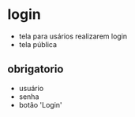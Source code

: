 # login
- tela para usários realizarem login
- tela pública

## obrigatorio
- usuário
- senha
- botão 'Login'


